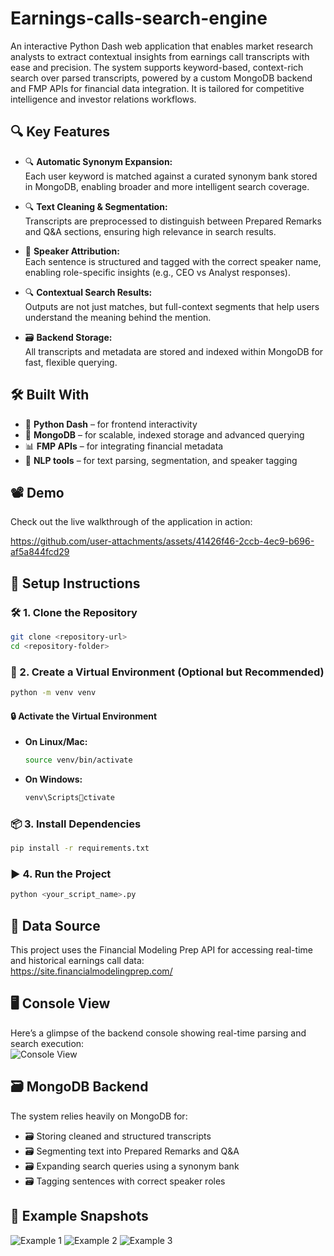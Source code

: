 
# Earnings-calls-search-engine

An interactive Python Dash web application that enables market research analysts to extract contextual insights from earnings call transcripts with ease and precision.
The system supports keyword-based, context-rich search over parsed transcripts, powered by a custom MongoDB backend and FMP APIs for financial data integration. It is tailored for competitive intelligence and investor relations workflows.

## 🔍 Key Features
- 🔍 **Automatic Synonym Expansion:**  
  Each user keyword is matched against a curated synonym bank stored in MongoDB, enabling broader and more intelligent search coverage.

- 🔍 **Text Cleaning & Segmentation:**  
  Transcripts are preprocessed to distinguish between Prepared Remarks and Q&A sections, ensuring high relevance in search results.

- 🎤 **Speaker Attribution:**  
  Each sentence is structured and tagged with the correct speaker name, enabling role-specific insights (e.g., CEO vs Analyst responses).

- 🔍 **Contextual Search Results:**  
  Outputs are not just matches, but full-context segments that help users understand the meaning behind the mention.

- 🗃️ **Backend Storage:**  
  All transcripts and metadata are stored and indexed within MongoDB for fast, flexible querying.

## 🛠 Built With
- 🐍 **Python Dash** – for frontend interactivity
- 🍃 **MongoDB** – for scalable, indexed storage and advanced querying
- 📊 **FMP APIs** – for integrating financial metadata
- 🧠 **NLP tools** – for text parsing, segmentation, and speaker tagging

## 📽️ Demo
Check out the live walkthrough of the application in action:

https://github.com/user-attachments/assets/41426f46-2ccb-4ec9-b696-af5a844fcd29

## 🚀 Setup Instructions

### 🛠️ 1. Clone the Repository
```bash
git clone <repository-url>
cd <repository-folder>
```

### 🌱 2. Create a Virtual Environment (Optional but Recommended)
```bash
python -m venv venv
```

#### 🔒 Activate the Virtual Environment
- **On Linux/Mac:**
    ```bash
    source venv/bin/activate
    ```
- **On Windows:**
    ```bash
    venv\Scriptsctivate
    ```

### 📦 3. Install Dependencies
```bash
pip install -r requirements.txt
```

### ▶️ 4. Run the Project
```bash
python <your_script_name>.py
```

## 🔌 Data Source
This project uses the Financial Modeling Prep API for accessing real-time and historical earnings call data:  
https://site.financialmodelingprep.com/

## 🖥️ Console View
Here’s a glimpse of the backend console showing real-time parsing and search execution:  
![Console View](https://github.com/user-attachments/assets/48049189-4e41-4cad-8a10-eabb59920341)

## 🗃️ MongoDB Backend
The system relies heavily on MongoDB for:
- 🗃️ Storing cleaned and structured transcripts
- 🗃️ Segmenting text into Prepared Remarks and Q&A
- 🗃️ Expanding search queries using a synonym bank
- 🗃️ Tagging sentences with correct speaker roles

## 📌 Example Snapshots
![Example 1](https://github.com/user-attachments/assets/d287645b-02be-4ace-a46f-dc9b76c43db4)
![Example 2](https://github.com/user-attachments/assets/dce74e43-63e8-49b6-8ae1-2ef688f0c4aa)
![Example 3](https://github.com/user-attachments/assets/5b73d1d4-d758-481c-ad6a-ed6e81a9aa04)

